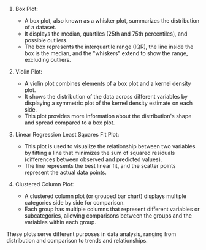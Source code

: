 1. Box Plot:
   - A box plot, also known as a whisker plot, summarizes the distribution of a dataset.
   - It displays the median, quartiles (25th and 75th percentiles), and possible outliers.
   - The box represents the interquartile range (IQR), the line inside the box is the median, and the "whiskers" extend to show the range, excluding outliers.

2. Violin Plot:
   - A violin plot combines elements of a box plot and a kernel density plot.
   - It shows the distribution of the data across different variables by displaying a symmetric plot of the kernel density estimate on each side.
   - This plot provides more information about the distribution's shape and spread compared to a box plot.

3. Linear Regression Least Squares Fit Plot:
   - This plot is used to visualize the relationship between two variables by fitting a line that minimizes the sum of squared residuals (differences between observed and predicted values).
   - The line represents the best linear fit, and the scatter points represent the actual data points.

4. Clustered Column Plot:
   - A clustered column plot (or grouped bar chart) displays multiple categories side by side for comparison.
   - Each group has multiple columns that represent different variables or subcategories, allowing comparisons between the groups and the variables within each group.

These plots serve different purposes in data analysis, ranging from distribution and comparison to trends and relationships.
